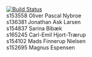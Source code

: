 [![Build Status](https://travis-ci.org/Hold45/CDIO_del3.svg?branch=master)](https://travis-ci.org/Hold45/CDIO_del3)<br>
s153558 Oliver Pascal Nybroe <br>
s136381 Jonathan Ask Larsen <br>
s154837 Sarina Bibæk <br>
s165245 Carl-Emil Hjort-Trærup <br>
s154102 Mads Finnerup Nielsen <br>
s152695 Magnus Espensen <br>